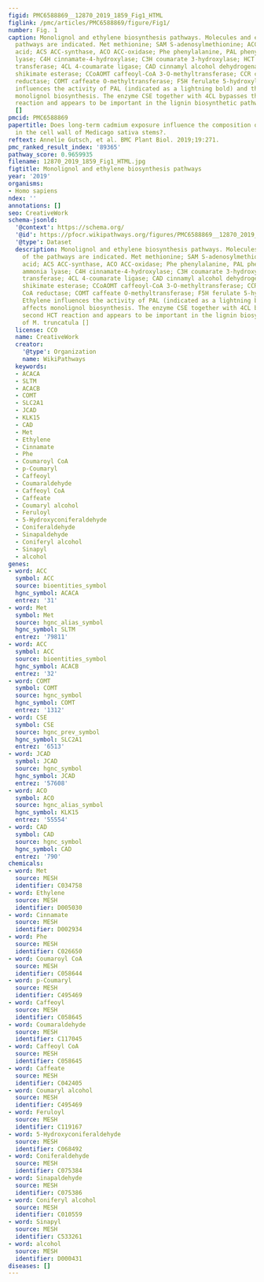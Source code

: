 ```yaml
---
figid: PMC6588869__12870_2019_1859_Fig1_HTML
figlink: /pmc/articles/PMC6588869/figure/Fig1/
number: Fig. 1
caption: Monolignol and ethylene biosynthesis pathways. Molecules and enzymes of the
  pathways are indicated. Met methionine; SAM S-adenosylmethionine; ACC 1-aminocyclopropane-1-carboxylic
  acid; ACS ACC-synthase, ACO ACC-oxidase; Phe phenylalanine, PAL phenylalanine ammonia
  lyase; C4H cinnamate-4-hydroxylase; C3H coumarate 3-hydroxylase; HCT hydroxycinnamoyl
  transferase; 4CL 4-coumarate ligase; CAD cinnamyl alcohol dehydrogenase; CSE caffeoyl
  shikimate esterase; CCoAOMT caffeoyl-CoA 3-O-methyltransferase; CCR cinnamoyl CoA
  reductase; COMT caffeate O-methyltransferase; F5H ferulate 5-hydroxylase. Ethylene
  influences the activity of PAL (indicated as a lightning bold) and thereby affects
  monolignol biosynthesis. The enzyme CSE together with 4CL bypasses the second HCT
  reaction and appears to be important in the lignin biosynthetic pathway of M. truncatula
  []
pmcid: PMC6588869
papertitle: Does long-term cadmium exposure influence the composition of pectic polysaccharides
  in the cell wall of Medicago sativa stems?.
reftext: Annelie Gutsch, et al. BMC Plant Biol. 2019;19:271.
pmc_ranked_result_index: '89365'
pathway_score: 0.9659935
filename: 12870_2019_1859_Fig1_HTML.jpg
figtitle: Monolignol and ethylene biosynthesis pathways
year: '2019'
organisms:
- Homo sapiens
ndex: ''
annotations: []
seo: CreativeWork
schema-jsonld:
  '@context': https://schema.org/
  '@id': https://pfocr.wikipathways.org/figures/PMC6588869__12870_2019_1859_Fig1_HTML.html
  '@type': Dataset
  description: Monolignol and ethylene biosynthesis pathways. Molecules and enzymes
    of the pathways are indicated. Met methionine; SAM S-adenosylmethionine; ACC 1-aminocyclopropane-1-carboxylic
    acid; ACS ACC-synthase, ACO ACC-oxidase; Phe phenylalanine, PAL phenylalanine
    ammonia lyase; C4H cinnamate-4-hydroxylase; C3H coumarate 3-hydroxylase; HCT hydroxycinnamoyl
    transferase; 4CL 4-coumarate ligase; CAD cinnamyl alcohol dehydrogenase; CSE caffeoyl
    shikimate esterase; CCoAOMT caffeoyl-CoA 3-O-methyltransferase; CCR cinnamoyl
    CoA reductase; COMT caffeate O-methyltransferase; F5H ferulate 5-hydroxylase.
    Ethylene influences the activity of PAL (indicated as a lightning bold) and thereby
    affects monolignol biosynthesis. The enzyme CSE together with 4CL bypasses the
    second HCT reaction and appears to be important in the lignin biosynthetic pathway
    of M. truncatula []
  license: CC0
  name: CreativeWork
  creator:
    '@type': Organization
    name: WikiPathways
  keywords:
  - ACACA
  - SLTM
  - ACACB
  - COMT
  - SLC2A1
  - JCAD
  - KLK15
  - CAD
  - Met
  - Ethylene
  - Cinnamate
  - Phe
  - Coumaroyl CoA
  - p-Coumaryl
  - Caffeoyl
  - Coumaraldehyde
  - Caffeoyl CoA
  - Caffeate
  - Coumaryl alcohol
  - Feruloyl
  - 5-Hydroxyconiferaldehyde
  - Coniferaldehyde
  - Sinapaldehyde
  - Coniferyl alcohol
  - Sinapyl
  - alcohol
genes:
- word: ACC
  symbol: ACC
  source: bioentities_symbol
  hgnc_symbol: ACACA
  entrez: '31'
- word: Met
  symbol: Met
  source: hgnc_alias_symbol
  hgnc_symbol: SLTM
  entrez: '79811'
- word: ACC
  symbol: ACC
  source: bioentities_symbol
  hgnc_symbol: ACACB
  entrez: '32'
- word: COMT
  symbol: COMT
  source: hgnc_symbol
  hgnc_symbol: COMT
  entrez: '1312'
- word: CSE
  symbol: CSE
  source: hgnc_prev_symbol
  hgnc_symbol: SLC2A1
  entrez: '6513'
- word: JCAD
  symbol: JCAD
  source: hgnc_symbol
  hgnc_symbol: JCAD
  entrez: '57608'
- word: ACO
  symbol: ACO
  source: hgnc_alias_symbol
  hgnc_symbol: KLK15
  entrez: '55554'
- word: CAD
  symbol: CAD
  source: hgnc_symbol
  hgnc_symbol: CAD
  entrez: '790'
chemicals:
- word: Met
  source: MESH
  identifier: C034758
- word: Ethylene
  source: MESH
  identifier: D005030
- word: Cinnamate
  source: MESH
  identifier: D002934
- word: Phe
  source: MESH
  identifier: C026650
- word: Coumaroyl CoA
  source: MESH
  identifier: C058644
- word: p-Coumaryl
  source: MESH
  identifier: C495469
- word: Caffeoyl
  source: MESH
  identifier: C058645
- word: Coumaraldehyde
  source: MESH
  identifier: C117045
- word: Caffeoyl CoA
  source: MESH
  identifier: C058645
- word: Caffeate
  source: MESH
  identifier: C042405
- word: Coumaryl alcohol
  source: MESH
  identifier: C495469
- word: Feruloyl
  source: MESH
  identifier: C119167
- word: 5-Hydroxyconiferaldehyde
  source: MESH
  identifier: C068492
- word: Coniferaldehyde
  source: MESH
  identifier: C075384
- word: Sinapaldehyde
  source: MESH
  identifier: C075386
- word: Coniferyl alcohol
  source: MESH
  identifier: C010559
- word: Sinapyl
  source: MESH
  identifier: C533261
- word: alcohol
  source: MESH
  identifier: D000431
diseases: []
---
```

